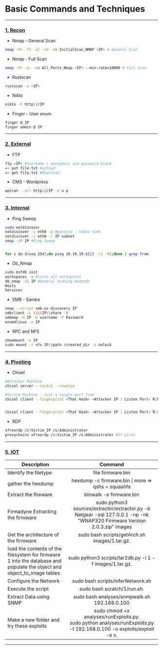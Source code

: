 # Basic Commands and Techniques

---

### <u>1. Recon </u>

- Nmap - General Scan

```bash
nmap -Pn -T5 -sC -sV -oN InitialScan_NMAP <IP> # General Scan
```

- Nmap - Full Scan

```bash
nmap -Pn -p- -oN All_Ports_Nmap <IP> --min-rate=10000 # Full Scan
```

- Rustscan

```bash
rustscan -a <IP>
```

- Nikto

```bash
nikto -h http://IP 
```

- Finger - User enum

```bash
finger @ IP
finger admin @ IP
```

---

### <u>2. External</u>

- FTP

```bash
ftp <IP> #username = anonymous and password blank
=> put file.txt #upload
=> get file.txt #Download
```

- CMS - Wordpress

```bash
wpscan --url http://IP -e u p 
```

---

### <u>3. Internal</u>

- Ping Sweep

```bash
sudo netdiscover
netdiscover -i eth0 -p #passive - takes time
netdiscover -i eth0 -r IP subnet
nmap -sP IP #Ping Sweep


for i in $(seq 254);do ping 10.10.10.${i} -c1 -W1;done | grep from
```

- Db_Nmap

```bash
sudo msfdb init
workspaces -a #Lists all workspaces
db_nmap -sS IP #General Scaning methods
Hosts
Services
```

- SMB - Samba

```bash
nmap --script smb-os-discovery IP
smbclient -L \\\\IP\\share -N 
smbmap -H IP -U username -P Password
enum4linux -a IP
```

- RPC and NFS

```bash
showmount -e IP
sudo mount -t nfs IP:/path /created_dir -o nolock
```

---

### <u>4. Pivoting</u>

- Chisel

```bash
#Attacker Machine
chisel server --socks5 --reverse

#Victim Machine - Just a single port frwd
chisel client --fingerprint <That Hash> <Attacker IP : Listen Port> R:New_Listen_port:Victim IP:Victim Port


chisel client --fingerprint <That Hash> <Attacker IP : Listen Port> R:socks
```

- RDP

```bash
xfreerdp /v:Victim_IP /u:Administrator
proxychains xfreerdp /v:Victim_IP /u:Administrator #If pivot
```

---

### <u>5. IOT</u>

| Description                                                                                                             | Command                                                                                                                   |
| ----------------------------------------------------------------------------------------------------------------------- |:-------------------------------------------------------------------------------------------------------------------------:|
| Identify the filetype                                                                                                   | file firmware.bin                                                                                                         |
| gather the hexdump                                                                                                      | hexdump -c firmware.bin \| more  => qshs = squashfs                                                                       |
| Extract the fireware                                                                                                    | binwalk -e firmware.bin                                                                                                   |
| Firmadyne Extracting the firmware                                                                                       | sudo python3 sources/extractor/extractor.py -b Netgear -sql 127.0.0.1 -np -nk "WNAP320 Firmware Version 2.0.3.zip" images |
| Get the architecture of the firmware                                                                                    | sudo bash scripts/getArch.sh images/1.tar.gz.                                                                             |
| load the contents of the filesystem for firmware 1 into the database and populate the object and object_to_image tables | sudo python3 scripts/tar2db.py -i 1 -f images/1.tar.gz.                                                                   |
| Configure the Network                                                                                                   | sudo bash scripts/inferNetwork.sh                                                                                         |
| Execute the script                                                                                                      | sudo bash scratch/1/run.sh.                                                                                               |
| Extract Data using SNMP                                                                                                 | sudo bash analyses/snmpwalk.sh 192.168.0.100                                                                              |
| Make a new folder and try these exploits                                                                                | sudo chmod +x analyses/runExploits.py.<br/>sudo python analyses/runExploits.py -t 192.168.0.100 -o exploits/exploit -e x. |

---


